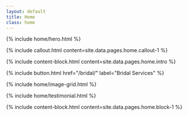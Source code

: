 ```yaml
---
layout: default
title: Home
class: home
---
```


{% include home/hero.html %}

{% include callout.html content=site.data.pages.home.callout-1 %}

{% include content-block.html content=site.data.pages.home.intro %}

{% include button.html href="/bridal/" label="Bridal Services" %}

{% include home/image-grid.html %}

{% include home/testimonial.html %}

{% include content-block.html content=site.data.pages.home.block-1 %}